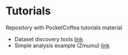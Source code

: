 # Tutorials
Repository with PocketCoffea tutorials material

- Dataset discovery tools [link](./1_DatasetDiscovery)
- Simple analysis example (Zmumu) [link](./2_SimpleConfig)
